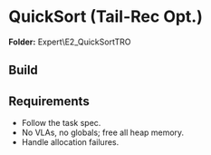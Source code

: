 ﻿# QuickSort (Tail-Rec Opt.)

**Folder:** Expert\E2_QuickSortTRO

## Build

## Requirements
- Follow the task spec.
- No VLAs, no globals; free all heap memory.
- Handle allocation failures.
